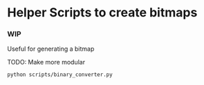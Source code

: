 # Helper Scripts to create bitmaps

### WIP
Useful for generating a bitmap

TODO: Make more modular 

``
python scripts/binary_converter.py
``